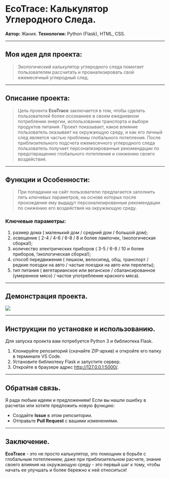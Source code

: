 # EcoTrace: Калькулятор Углеродного Следа.

**Автор:** Жания.
**Технологии:** Python (Flask), HTML, CSS.

---
## Моя идея для проекта:
> Экологический калькулятор углеродного следа помогает пользователям рассчитать и проанализировать свой ежемесячный углеродный след.

---
## Описание проекта: 
> Цель проекта **EcoTrace** заключается в том, чтобы сделать пользователей более осознаннее в своем ежедневном потреблении энергии, использовании транспорта и выборе продуктов питания.
> Проект показывает, какое влияние пользователь оказывает на окружающую среду, и как его личный след является частью проблемы глобального потепления.
> После приблизительного подсчета ежемесячного углеродного следа пользователь получает персонализированные рекомендации по предотвращению глобального потепления и снижению своего воздействия.

---
## Функции и Особенности:
> При попадании на сайт пользователю предлагается заполнить пять ключевых параметров, на основе которых после прохождения ему выдадут персонализированные рекомендации по снижению его воздействия на окружающую среду.
### Ключевые параметры:
  1. размер дома ( маленький дом / средний дом / большой дом);
  2. освещение ( 2-4 / 4-6 / 6-8 / 8 и более лампочек, !экологическая сборка!);
  3. количество электрических приборов ( 3-5 / 6-8 / 10 и более приборов, !экологическая сборка!);
  4. способ передвижения ( пешком, велосипед, общ. транспорт / редкие поездки на авто / частые поездки на авто или перелеты);
  5. тип питания ( вегетарианское или веганское / сбалансированное (умеренное мясо) / частое употребление красного мяса).

---
## Демонстрация проекта.
![](https://github.com/urvexia/EcoTrace/blob/main/eco_trace.gif)

---
## Инструкции по установке и использованию.
Для запуска проекта вам потребуется Python 3 и библиотека Flask.
1. Клонируйте репозиторий (скачайте ZIP-архив) и откройте его папку в терминале VS Code.
2. Установите библиотеку Flask и запустите сервер.
3. Откройте в браузере адрес http://127.0.0.1:5000/.

---
## Обратная связь.
Я рада любым идеям и предложениям! Если вы нашли ошибку в расчетах или хотите предложить новую функцию:
* Создайте **Issue** в этом репозитории.
* Отправьте **Pull Request** с вашими изменениями.

---
## Заключение.
**EcoTrace** - это не просто калькулятор, это помощник в борьбе с глобальным потеплением; даже при приблизительном расчете, знание своего влияния на окружающую среду - это первый шаг к тому, чтобы начать ее улучшать и более бережно к ней относиться!

